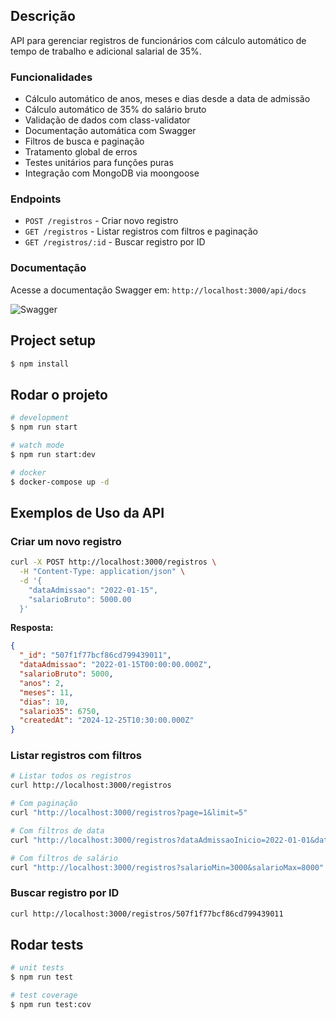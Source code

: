 ## Descrição

API para gerenciar registros de funcionários com cálculo automático de tempo de trabalho e adicional salarial de 35%.

### Funcionalidades

- Cálculo automático de anos, meses e dias desde a data de admissão
- Cálculo automático de 35% do salário bruto
- Validação de dados com class-validator
- Documentação automática com Swagger
- Filtros de busca e paginação
- Tratamento global de erros
- Testes unitários para funções puras
- Integração com MongoDB via moongoose

### Endpoints

- `POST /registros` - Criar novo registro
- `GET /registros` - Listar registros com filtros e paginação
- `GET /registros/:id` - Buscar registro por ID

### Documentação

Acesse a documentação Swagger em: `http://localhost:3000/api/docs`

![Swagger](https://i.ibb.co/dsBpnFj8/Captura-de-Tela-2025-09-25-a-s-11-43-46.png "Swagger")


## Project setup

```bash
$ npm install
```

## Rodar o projeto

```bash
# development
$ npm run start

# watch mode
$ npm run start:dev

# docker
$ docker-compose up -d
```

## Exemplos de Uso da API

### Criar um novo registro

```bash
curl -X POST http://localhost:3000/registros \
  -H "Content-Type: application/json" \
  -d '{
    "dataAdmissao": "2022-01-15",
    "salarioBruto": 5000.00
  }'
```

**Resposta:**
```json
{
  "_id": "507f1f77bcf86cd799439011",
  "dataAdmissao": "2022-01-15T00:00:00.000Z",
  "salarioBruto": 5000,
  "anos": 2,
  "meses": 11,
  "dias": 10,
  "salario35": 6750,
  "createdAt": "2024-12-25T10:30:00.000Z"
}
```

### Listar registros com filtros

```bash
# Listar todos os registros
curl http://localhost:3000/registros

# Com paginação
curl "http://localhost:3000/registros?page=1&limit=5"

# Com filtros de data
curl "http://localhost:3000/registros?dataAdmissaoInicio=2022-01-01&dataAdmissaoFim=2024-12-31"

# Com filtros de salário
curl "http://localhost:3000/registros?salarioMin=3000&salarioMax=8000"
```

### Buscar registro por ID

```bash
curl http://localhost:3000/registros/507f1f77bcf86cd799439011
```

## Rodar tests

```bash
# unit tests
$ npm run test

# test coverage
$ npm run test:cov
```

